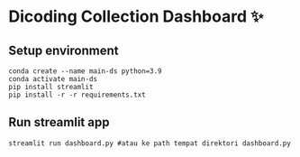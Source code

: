 # Dicoding Collection Dashboard ✨

## Setup environment
```
conda create --name main-ds python=3.9
conda activate main-ds
pip install streamlit
pip install -r -r requirements.txt
```

## Run streamlit app
```
streamlit run dashboard.py #atau ke path tempat direktori dashboard.py
```

